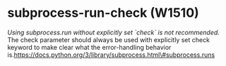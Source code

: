 # subprocess-run-check (W1510)
*Using subprocess.run without explicitly set \`check\` is not
recommended.* The check parameter should always be used with explicitly
set check keyword to make clear what the error-handling behavior
is.https://docs.python.org/3/library/subprocess.html\#subprocess.runs
